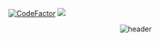 <a href="https://www.codefactor.io/repository/github/joeecodes/fuwafun/overview/master"><img src="https://www.codefactor.io/repository/github/joeecodes/fuwafun/badge/master" alt="CodeFactor" /></a>
<img src="https://tokei.rs/b1/github/hypewsthedev/FuwaFun?category=code"><br>
<div align="center"><img alt="header" src="https://c.tenor.com/oaNSMBGaxvEAAAAC/k_on-opening.gif">
